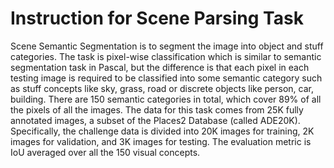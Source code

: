 # Instruction for Scene Parsing Task

Scene Semantic Segmentation is to segment the image into object and stuff categories. The task is pixel-wise classification which is similar to semantic segmentation task in Pascal, but the difference is that each pixel in each testing image is required to be classified into some semantic category such as stuff concepts like sky, grass, road or discrete objects like person, car, building. There are 150 semantic categories in total, which cover 89% of all the pixels of all the images.
The data for this task comes from 25K fully annotated images, a subset of the Places2 Database (called ADE20K). Specifically, the challenge data is divided into 20K images for training, 2K images for validation, and 3K images for testing. The evaluation metric is IoU averaged over all the 150 visual concepts.

